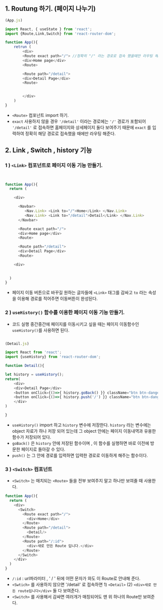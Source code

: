 ## 1. Routung 하기. (페이지 나누기)
```javascript
(App.js)

import React, { useState } from 'react';
import {Route,Link,Switch} from 'react-router-dom';

function App(){
    retrun (
        <div>
        <Route exact path="/"> //정확히 "/" 라는 경로로 접속 했을때만 라우팅 해준다.
        <div>Home page</div>
        <Route>

        <Route path="/detail">
        <div>Detail Page</div>
        <Route>

        
        </div>
    )
}
```
- `<Route>` 컴포넌트 import 하기. 
- `exact` 사용하지 않을 경우 `'/detail'` 이라는 경로에는  `'/'` 경로가 포함되어 `'/detail'` 로 접속하면 홈페이지와 상세페이지 둘다 보여주기 때문에 `exact` 를 입력하여 정확히 해당 경로로 접속했을 때에만 라우팅 해준다. 

## 2. Link , Switch , history 기능

### 1 ) `<Link>` 컴포넌트로 페이지 이동 기능 만들기. 
```javascript


function App(){
  return (

    <div>

      <Navbar>
         <Nav.Link> <Link to="/">Home</Link> </Nav.Link>
         <Nav.Link> <Link to="/detail">Detail</Link> </Nav.Link>
      </Navbar> 

      <Route exact path="/"> 
      <div>Home page</div>
      <Route>

      <Route path="/detail">
      <div>Detail Page</div>
      <Route>

    <div>
       
   
  )
}
```
- 페이지 이동 버튼으로 바꾸길 원하는 글자들에 `<Link>` 태그를 감싸고 `to` 라는 속성을 이용해 경로를 적어주면 이동버튼이 완성된다.

### 2 ) `useHistory()` 함수를 이용한 페이지 이동 기능 만들기.
- 코드 실행 중간중간에 페이지를 이동시키고 싶을 때는 페이지 이동함수인 `useHistory()`를 사용하면 된다. 

```javascript

(Detail.js)

import React from 'react';
import {useHistory} from 'react-router-dom';

function Detail(){

let history = useHistory();
return(
    <div>
    <div>Detail Page</div>
    <button onClick={()=>{ history.goBack() }} className="btn btn-danger">Back</button> 
    <button onClick={()=>{ history.push('/') }} className="btn btn-danger">Home</button> 
    </div>
)

}
```
- `useHistory()` import 하고 `history` 변수에 저장한다. `history` 라는 변수에는 object 자료가 하나 저장 되어 있는데 그 object 안에는 페이지 이동내역과 유용한 함수가 저장되어 있다.
- `goBack()` 은 `history` 안에 저장된 함수이며 , 이 함수를 실행하면 바로 이전에 방문한 페이지로 돌아갈 수 있다. 
- `push()` 는 그 안에 경로를 입력하면 입력한 경로로 이동하게 해주는 함수이다. 

### 3 ) `<Switch>` 컴포넌트 
- `<Switch>` 는 매치되는 `<Route>` 들을 전부 보여주지 말고 하나만 보여줄 때 사용한다. 
```javascript
function App(){
  return (
    <div>
      <Switch>
        <Route exact path="/">
          <div>Home</div>
        </Route>
        <Route path="/detail">
          <Detail/>
        </Route>
        <Route path="/:id">
          <div>새로 만든 Route 입니다.</div>
        </Route>
      </Switch>
    </div>
  )
}
```
- `/:id` : url파라미터 , ' / ' 뒤에 어떤 문자가 와도 이 Route로 안내해 준다.
- `<Swtich>` 를 사용하지 않으면 '/detail' 로 접속하면 1) `<Detail>` (2) `<div>새로 만든 route입니다</div>`  둘 다 보여준다.
- `<Switch>` 를 사용해서 감싸면 여러개가 매칭되어도 맨 위 하나의 Route만 보여준다.  
